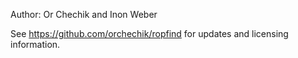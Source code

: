 Author: Or Chechik and Inon Weber

See https://github.com/orchechik/ropfind for updates and licensing information.